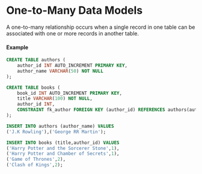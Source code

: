 # One-to-Many Data Models

A one-to-many relationship occurs when a single record in one table can be associated with one or more records in another table.

#### Example

```sql
CREATE TABLE authors (
    author_id INT AUTO_INCREMENT PRIMARY KEY,
    author_name VARCHAR(50) NOT NULL
);

CREATE TABLE books (
    book_id INT AUTO_INCREMENT PRIMARY KEY,
    title VARCHAR(100) NOT NULL,
    author_id INT,
    CONSTRAINT fk_author FOREIGN KEY (author_id) REFERENCES authors(author_id)
);

INSERT INTO authors (author_name) VALUES 
('J.K Rowling'),('George RR Martin');

INSERT INTO books (title,author_id) VALUES
('Harry Potter and the Sorcerer Stone',1),
('Harry Potter and Chamber of Secrets',1),
('Game of Thrones',2),
('Clash of Kings',2);
```